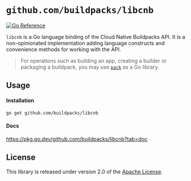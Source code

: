 # `github.com/buildpacks/libcnb`

[![Go Reference](https://pkg.go.dev/badge/github.com/buildpacks/libcnb.svg)](https://pkg.go.dev/github.com/buildpacks/libcnb)

`libcnb` is a Go language binding of the Cloud Native Buildpacks API.  It is a non-opinionated implementation adding language constructs and convenience methods for working with the API.

> For operations such as building an app, creating a builder or packaging a buildpack, you may use [`pack`](https://github.com/buildpacks/pack) as a Go library.

## Usage

#### Installation

```
go get github.com/buildpacks/libcnb
```

#### Docs

https://pkg.go.dev/github.com/buildpacks/libcnb?tab=doc

## License
This library is released under version 2.0 of the [Apache License][a].

[a]: https://www.apache.org/licenses/LICENSE-2.0

